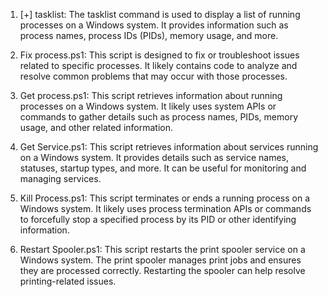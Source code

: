 1. [+] tasklist:
   The tasklist command is used to display a list of running processes on a Windows system. It provides information such as process names, process IDs (PIDs), memory usage, and more.

2. Fix process.ps1:
   This script is designed to fix or troubleshoot issues related to specific processes. It likely contains code to analyze and resolve common problems that may occur with those processes.

3. Get process.ps1:
   This script retrieves information about running processes on a Windows system. It likely uses system APIs or commands to gather details such as process names, PIDs, memory usage, and other related information.

4. Get Service.ps1:
   This script retrieves information about services running on a Windows system. It provides details such as service names, statuses, startup types, and more. It can be useful for monitoring and managing services.

5. Kill Process.ps1:
   This script terminates or ends a running process on a Windows system. It likely uses process termination APIs or commands to forcefully stop a specified process by its PID or other identifying information.

6. Restart Spooler.ps1:
   This script restarts the print spooler service on a Windows system. The print spooler manages print jobs and ensures they are processed correctly. Restarting the spooler can help resolve printing-related issues.
